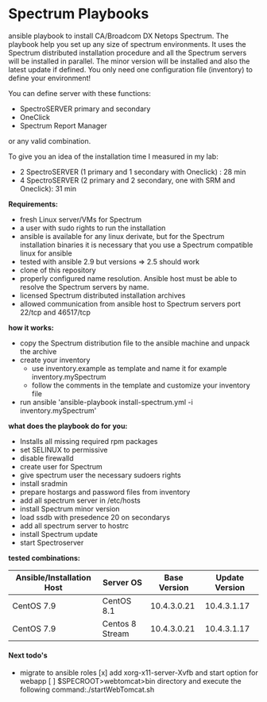 # Spectrum Playbooks
ansible playbook to install CA/Broadcom DX Netops Spectrum.
The playbook help you set up any size of spectrum environments.
It uses the Spectrum distributed installation procedure and all the Spectrum servers will be installed in parallel.
The minor version will be installed and also the latest update if defined.
You only need one configuration file (inventory) to define your environment!

You can define server with these functions:
* SpectroSERVER primary and secondary
* OneClick
* Spectrum Report Manager

or any valid combination.

To give you an idea of the installation time I measured in my lab:
* 2 SpectroSERVER (1 primary and 1 secondary with Oneclick) : 28 min
* 4 SpectroSERVER (2 primary and 2 secondary, one with SRM and Oneclick): 31 min

**Requirements:**
* fresh Linux server/VMs for Spectrum
* a user with sudo rights to run the installation
* ansible is available for any linux derivate, but for the Spectrum installation binaries it is necessary that you use a Spectrum compatible linux for ansible
* tested with ansible 2.9 but versions => 2.5 should work
* clone of this repository
* properly configured name resolution. Ansible host must be able to resolve the Spectrum servers by name.
* licensed Spectrum distributed installation archives
* allowed communication from ansible host to Spectrum servers port 22/tcp and 46517/tcp

**how it works:**

* copy the Spectrum distribution file to the ansible machine and unpack the archive
* create your inventory 
  * use inventory.example as template and name it for example inventory.mySpectrum
  * follow the comments in the template and customize your inventory file
* run ansible 'ansible-playbook install-spectrum.yml -i inventory.mySpectrum'

**what does the playbook do for you:**

* Installs all missing required rpm packages
* set SELINUX to permissive
* disable firewalld
* create user for Spectrum
* give spectrum user the necessary sudoers rights
* install sradmin
* prepare hostargs and password files from inventory 
* add all spectrum server in /etc/hosts
* install Spectrum minor version
* load ssdb with presedence 20 on secondarys
* add all spectrum server to hostrc
* install Spectrum update 
* start Spectroserver


**tested combinations:**

|Ansible/Installation Host|Server OS|Base Version|Update Version|
|----------|----------|----------|----------|
|CentOS 7.9|CentOS 8.1|10.4.3.0.21|10.4.3.1.17|
|CentOS 7.9|Centos 8 Stream|10.4.3.0.21|10.4.3.1.17|

#### Next todo's
- migrate to ansible roles
[x] add xorg-x11-server-Xvfb and start option for webapp
[ ] $SPECROOT>webtomcat>bin directory and execute the following command:./startWebTomcat.sh 
